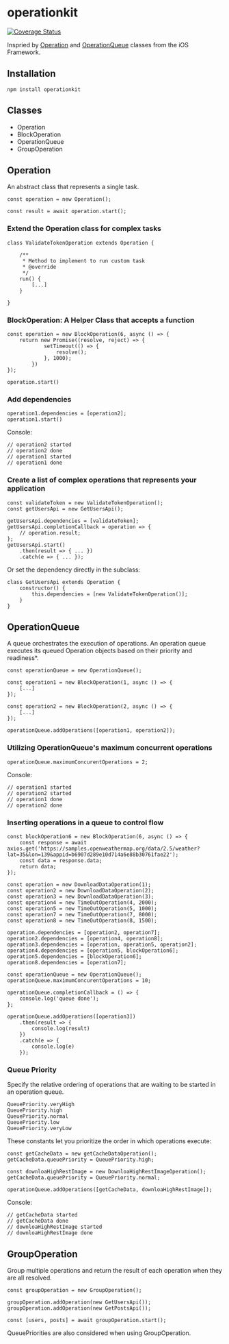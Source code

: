 # operationkit

[![Coverage Status](https://coveralls.io/repos/github/dannyYassine/operationkit/badge.svg?branch=master)](https://coveralls.io/github/dannyYassine/operationkit?branch=master)

Inspried by [Operation](https://developer.apple.com/documentation/foundation/operation) and [OperationQueue](https://developer.apple.com/documentation/foundation/operationqueue) classes from the iOS Framework.

## Installation

```
npm install operationkit
```

## Classes

* Operation
* BlockOperation
* OperationQueue
* GroupOperation

## Operation

An abstract class that represents a single task.

```
const operation = new Operation();

const result = await operation.start();
```

### Extend the Operation class for complex tasks

```
class ValidateTokenOperation extends Operation {
    
    /**
     * Method to implement to run custom task
     * @override
     */
    run() {
        [...]
    }
    
}
```

### BlockOperation: A Helper Class that accepts a function

```
const operation = new BlockOperation(6, async () => {
    return new Promise((resolve, reject) => {
            setTimeout(() => {
                resolve();
            }, 1000);
        })
});

operation.start()
```

### Add dependencies

```
operation1.dependencies = [operation2];
operation1.start()
```

Console:

```
// operation2 started
// operation2 done
// operation1 started
// operation1 done
```

### Create a list of complex operations that represents your application

```
const validateToken = new ValidateTokenOperation();
const getUsersApi = new GetUsersApi();

getUsersApi.dependencies = [validateToken];
getUsersApi.completionCallback = operation => {
    // operation.result;
};
getUsersApi.start()
    .then(result => { ... })
    .catch(e => { ... });
```

Or set the dependency directly in the subclass:

```
class GetUsersApi extends Operation {
    constructor() {
        this.dependencies = [new ValidateTokenOperation()];
    }
}
```

## OperationQueue
A queue orchestrates the execution of operations. An operation queue executes its queued Operation objects based on their priority and readiness*.

```
const operationQueue = new OperationQueue();

const operation1 = new BlockOperation(1, async () => {
    [...]
});

const operation2 = new BlockOperation(2, async () => {
    [...]
});

operationQueue.addOperations([operation1, operation2]);
```

### Utilizing OperationQueue's maximum concurrent operations

```
operationQueue.maximumConcurentOperations = 2;
```

Console:

```
// operation1 started
// operation2 started
// operation1 done
// operation2 done
```


### Inserting operations in a queue to control flow

```
const blockOperation6 = new BlockOperation(6, async () => {
    const response = await axios.get('https://samples.openweathermap.org/data/2.5/weather?lat=35&lon=139&appid=b6907d289e10d714a6e88b30761fae22');
    const data = response.data;
    return data;
});

const operation = new DownloadDataOperation(1);
const operation2 = new DownloadDataOperation(2);
const operation3 = new DownloadDataOperation(3);
const operation4 = new TimeOutOperation(4, 2000);
const operation5 = new TimeOutOperation(5, 1000);
const operation7 = new TimeOutOperation(7, 8000);
const operation8 = new TimeOutOperation(8, 1500);

operation.dependencies = [operation2, operation7];
operation2.dependencies = [operation4, operation8];
operation3.dependencies = [operation, operation5, operation2];
operation4.dependencies = [operation5, blockOperation6];
operation5.dependencies = [blockOperation6];
operation8.dependencies = [operation7];

const operationQueue = new OperationQueue();
operationQueue.maximumConcurentOperations = 10;

operationQueue.completionCallback = () => {
    console.log('queue done');
};

operationQueue.addOperations([operation3])
    .then(result => {
        console.log(result)
    })
    .catch(e => {
        console.log(e)
    });
```

### Queue Priority

Specify the relative ordering of operations that are waiting to be started in an operation queue.

```
QueuePriority.veryHigh
QueuePriority.high
QueuePriority.normal
QueuePriority.low
QueuePriority.veryLow
```

These constants let you prioritize the order in which operations execute:

```
const getCacheData = new getCacheDataOperation();
getCacheData.queuePriority = QueuePriority.high;

const downloaHighRestImage = new DownloaHighRestImageOperation();
getCacheData.queuePriority = QueuePriority.normal;

operationQueue.addOperations([getCacheData, downloaHighRestImage]);
```

Console:

```
// getCacheData started
// getCacheData done
// downloaHighRestImage started
// downloaHighRestImage done
```

## GroupOperation

Group multiple operations and return the result of each operation when they are all resolved.

```
const groupOperation = new GroupOperation();

groupOperation.addOperation(new GetUsersApi());
groupOperation.addOperation(new GetPostsApi());

const [users, posts] = await groupOperation.start();
```

QueuePriorities are also considered when using GroupOperation.


